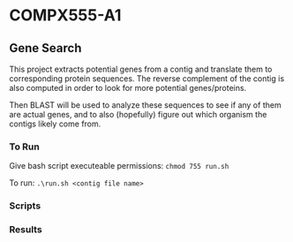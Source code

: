 # COMPX555-A1

## Gene Search

This project extracts potential genes from a contig and translate them to corresponding protein sequences. The reverse complement of the contig is also computed in order to look for more potential genes/proteins.

Then BLAST will be used to analyze these sequences to see if any of them are actual genes, and to also (hopefully) figure out which organism the contigs likely come from. 

### To Run

Give bash script executeable permissions: `chmod 755 run.sh`

To run: `.\run.sh <contig file name>`

### Scripts

### Results